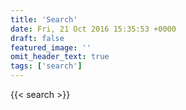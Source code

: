 ```yaml
---
title: 'Search'
date: Fri, 21 Oct 2016 15:35:53 +0000
draft: false
featured_image: ''
omit_header_text: true
tags: ['search']
---
```


{{< search >}}


